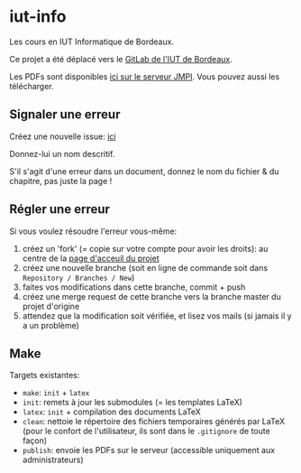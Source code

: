 # iut-info

Les cours en IUT Informatique de Bordeaux.

Ce projet a été déplacé vers le [GitLab de l'IUT de Bordeaux](https://gitlab-ce.iut.u-bordeaux.fr/icanet/iut-info).

Les PDFs sont disponibles [ici sur le serveur JMPI](ftp://clovis.online/cours). Vous pouvez aussi les télécharger.

## Signaler une erreur

Créez une nouvelle issue: [ici](https://gitlab-ce.iut.u-bordeaux.fr/icanet/iut-info/issues/new)

Donnez-lui un nom descritif.

S'il s'agit d'une erreur dans un document, donnez le nom du fichier & du chapitre, pas juste la page !

## Régler une erreur

Si vous voulez résoudre l'erreur vous-même:
 1. créez un 'fork' (= copie sur votre compte pour avoir les droits): au centre de la [page d'acceuil du projet](https://gitlab-ce.iut.u-bordeaux.fr/icanet/iut-info)
 1. créez une nouvelle branche (soit en ligne de commande soit dans `Repository / Branches / New`)
 1. faites vos modifications dans cette branche, commit + push
 1. créez une merge request de cette branche vers la branche master du projet d'origine
 1. attendez que la modification soit vérifiée, et lisez vos mails (si jamais il y a un problème)

## Make

Targets existantes:
 - `make`: `init` + `latex`
 - `init`: remets à jour les submodules (= les templates LaTeX)
 - `latex`: `init` + compilation des documents LaTeX
 - `clean`: nettoie le répertoire des fichiers temporaires générés par LaTeX (pour le confort de l'utilisateur, ils sont dans le `.gitignore` de toute façon)
 - `publish`: envoie les PDFs sur le serveur (accessible uniquement aux administrateurs)
